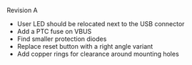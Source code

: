 Revision A
- User LED should be relocated next to the USB connector
- Add a PTC fuse on VBUS
- Find smaller protection diodes
- Replace reset button with a right angle variant
- Add copper rings for clearance around mounting holes
